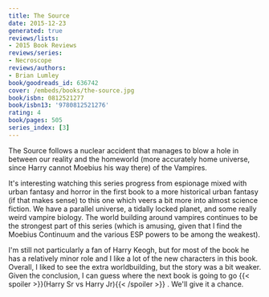```yaml
---
title: The Source
date: 2015-12-23
generated: true
reviews/lists:
- 2015 Book Reviews
reviews/series:
- Necroscope
reviews/authors:
- Brian Lumley
book/goodreads_id: 636742
cover: /embeds/books/the-source.jpg
book/isbn: 0812521277
book/isbn13: '9780812521276'
rating: 4
book/pages: 505
series_index: [3]
---
```

The Source follows a nuclear accident that manages to blow a hole in between our reality and the homeworld (more accurately home universe, since Harry cannot Moebius his way there) of the Vampires.  

It's interesting watching this series progress from espionage mixed with urban fantasy and horror in the first book to a more historical urban fantasy (if that makes sense) to this one which veers a bit more into almost science fiction. We have a parallel universe, a tidally locked planet, and some really weird vampire biology. The world building around vampires continues to be the strongest part of this series (which is amusing, given that I find the Moebius Continuum and the various ESP powers to be among the weakest).  

<!--more-->

I'm still not particularly a fan of Harry Keogh, but for most of the book he has a relatively minor role and I like a lot of the new characters in this book. Overall, I liked to see the extra worldbuilding, but the story was a bit weaker. Given the conclusion, I can guess where the next book is going to go {{< spoiler >}}(Harry Sr vs Harry Jr){{< /spoiler >}}  . We'll give it a chance.